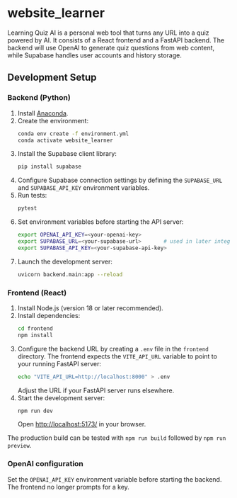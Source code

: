 # website_learner

Learning Quiz AI is a personal web tool that turns any URL into a quiz powered by AI.
It consists of a React frontend and a FastAPI backend. The backend will use OpenAI to
generate quiz questions from web content, while Supabase handles user accounts and
history storage.

## Development Setup

### Backend (Python)
1. Install [Anaconda](https://www.anaconda.com/products/distribution).
2. Create the environment:
   ```bash
   conda env create -f environment.yml
   conda activate website_learner
   ```
3. Install the Supabase client library:
   ```bash
   pip install supabase
   ```
4. Configure Supabase connection settings by defining the `SUPABASE_URL` and
   `SUPABASE_API_KEY` environment variables.
5. Run tests:
   ```bash
   pytest
   ```
4. Set environment variables before starting the API server:
   ```bash
   export OPENAI_API_KEY=<your-openai-key>
   export SUPABASE_URL=<your-supabase-url>       # used in later integrations
   export SUPABASE_API_KEY=<your-supabase-api-key>
   ```
5. Launch the development server:
   ```bash
   uvicorn backend.main:app --reload
   ```

### Frontend (React)
1. Install Node.js (version 18 or later recommended).
2. Install dependencies:
   ```bash
   cd frontend
   npm install
   ```
3. Configure the backend URL by creating a `.env` file in the `frontend`
   directory. The frontend expects the `VITE_API_URL` variable to point to
   your running FastAPI server:
   ```bash
   echo "VITE_API_URL=http://localhost:8000" > .env
   ```
   Adjust the URL if your FastAPI server runs elsewhere.
4. Start the development server:
   ```bash
   npm run dev
   ```
   Open <http://localhost:5173/> in your browser.

The production build can be tested with `npm run build` followed by
`npm run preview`.

### OpenAI configuration

Set the `OPENAI_API_KEY` environment variable before starting the backend. The
frontend no longer prompts for a key.

